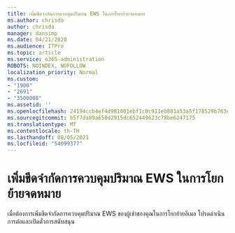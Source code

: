 ```yaml
---
title: เพิ่มขีดจํากัดการควบคุมปริมาณ EWS ในการโยกย้ายจดหมาย
ms.author: chrisda
author: chrisda
manager: dansimp
ms.date: 04/21/2020
ms.audience: ITPro
ms.topic: article
ms.service: o365-administration
ROBOTS: NOINDEX, NOFOLLOW
localization_priority: Normal
ms.custom:
- "1900"
- "2691"
- "3500008"
ms.assetid: ''
ms.openlocfilehash: 24194ccb4ef4d981001ebf1c0c911eb881a53a5f178529b783ee9114af944e90
ms.sourcegitcommit: b5f7da89a650d2915dc652449623c78be6247175
ms.translationtype: MT
ms.contentlocale: th-TH
ms.lasthandoff: 08/05/2021
ms.locfileid: "54099377"
---
```

# <a name="increase-ews-throttling-limits-for-mail-migration"></a>เพิ่มขีดจํากัดการควบคุมปริมาณ EWS ในการโยกย้ายจดหมาย

เมื่อต้องการเพิ่มขีดจํากัดการควบคุมปริมาณ EWS ของผู้เช่าของคุณในการโยกย้ายอีเมล โปรดดําเนินการต่อและเปิดตั๋วการสนับสนุน

